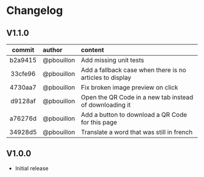 # Changelog

## V1.1.0

| commit | author | content |
|:------:|:-------|:-------|
|b2a9415 | @pbouillon | Add missing unit tests |
|33cfe96 | @pbouillon | Add a fallback case when there is no articles to display |
|4730aa7 | @pbouillon | Fix broken image preview on click |
|d9128af | @pbouillon | Open the QR Code in a new tab instead of downloading it |
|a76276d | @pbouillon | Add a button to download a QR Code for this page |
|34928d5 | @pbouillon | Translate a word that was still in french |

## V1.0.0

- Initial release
